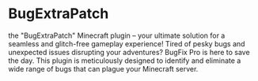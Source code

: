 # BugExtraPatch
the "BugExtraPatch" Minecraft plugin – your ultimate solution for a seamless and glitch-free gameplay experience! Tired of pesky bugs and unexpected issues disrupting your adventures? BugFix Pro is here to save the day. This plugin is meticulously designed to identify and eliminate a wide range of bugs that can plague your Minecraft server.
